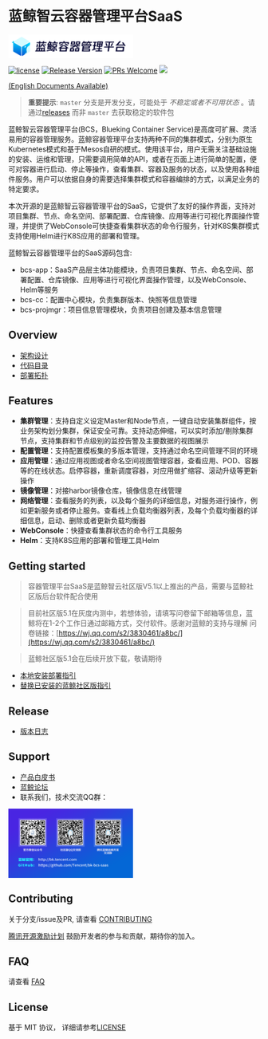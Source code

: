 # 蓝鲸智云容器管理平台SaaS
<img src="docs/resource/logo/bk_bcs.png" width="250" hegiht="10" align=center />

[![license](https://img.shields.io/badge/license-MIT-blue.svg?style=flat)](https://github.com/Tencent/bk-bcs-saas/blob/master/LICENSE) [![Release Version](https://img.shields.io/badge/release-1.0.x-blue.svg)](https://github.com/Tencent/bk-bcs-saas/releases) [![PRs Welcome](https://img.shields.io/badge/PRs-welcome-blue.svg)](https://github.com/Tencent/bk-bcs-saas/pulls) [![](https://travis-ci.com/Tencent/bk-bcs-saas.svg?token=ypkHQqxUR3Y3ctuD7qFS&branch=master)](https://travis-ci.com/Tencent/bk-bcs-saas)



[(English Documents Available)](README_EN.md)

> **重要提示**: `master` 分支是开发分支，可能处于 *不稳定或者不可用状态* 。请通过[releases](https://github.com/tencent/bk-bcs-saas/releases) 而非 `master` 去获取稳定的软件包

蓝鲸智云容器管理平台(BCS，Blueking Container Service)是高度可扩展、灵活易用的容器管理服务。蓝鲸容器管理平台支持两种不同的集群模式，分别为原生Kubernetes模式和基于Mesos自研的模式。使用该平台，用户无需关注基础设施的安装、运维和管理，只需要调用简单的API，或者在页面上进行简单的配置，便可对容器进行启动、停止等操作，查看集群、容器及服务的状态，以及使用各种组件服务。用户可以依据自身的需要选择集群模式和容器编排的方式，以满足业务的特定要求。

本次开源的是蓝鲸智云容器管理平台的SaaS，它提供了友好的操作界面，支持对项目集群、节点、命名空间、部署配置、仓库镜像、应用等进行可视化界面操作管理，并提供了WebConsole可快捷查看集群状态的命令行服务，针对K8S集群模式支持使用Helm进行K8S应用的部署和管理。

蓝鲸智云容器管理平台的SaaS源码包含:
- bcs-app：SaaS产品层主体功能模块，负责项目集群、节点、命名空间、部署配置、仓库镜像、应用等进行可视化界面操作管理，以及WebConsole、Helm等服务
- bcs-cc：配置中心模块，负责集群版本、快照等信息管理
- bcs-projmgr：项目信息管理模块，负责项目创建及基本信息管理

## Overview

- [架构设计](docs/overview/architecture.md)
- [代码目录](docs/overview/project_codes.md)
- [部署拓扑](docs/overview/project_deploy.md)

## Features
- **集群管理**：支持自定义设定Master和Node节点，一键自动安装集群组件，按业务架构划分集群，保证安全可靠。支持动态伸缩，可以实时添加/剔除集群节点，支持集群和节点级别的监控告警及主要数据的视图展示
- **配置管理**：支持配置模板集的多版本管理，支持通过命名空间管理不同的环境
- **应用管理**：通过应用视图或者命名空间视图管理容器，查看应用、POD、容器等的在线状态。启停容器，重新调度容器，对应用做扩缩容、滚动升级等更新操作
- **镜像管理**：对接harbor镜像仓库，镜像信息在线管理
- **网络管理**：查看服务的列表，以及每个服务的详细信息，对服务进行操作，例如更新服务或者停止服务。查看线上负载均衡器列表，及每个负载均衡器的详细信息，启动、删除或者更新负载均衡器
- **WebConsole**：快捷查看集群状态的命令行工具服务
- **Helm**：支持K8S应用的部署和管理工具Helm



## Getting started
> 容器管理平台SaaS是蓝鲸智云社区版V5.1以上推出的产品，需要与蓝鲸社区版后台软件配合使用

> 目前社区版5.1在灰度内测中，若想体验，请填写问卷留下邮箱等信息，蓝鲸将在1-2个工作日通过邮箱方式，交付软件。感谢对蓝鲸的支持与理解
> 问卷链接：[https://wj.qq.com/s2/3830461/a8bc/](https://wj.qq.com/s2/3830461/a8bc/)

> 蓝鲸社区版5.1会在后续开放下载，敬请期待

- [本地安装部署指引](/docs/install/dev-install-overview.md)
- [替换已安装的蓝鲸社区版指引](https://docs.bk.tencent.com/bk_osed/Open-Bcs.html#open_bcs)

## Release

- [版本日志](docs/release.md)

## Support

- [产品白皮书](https://docs.bk.tencent.com/bcs/)
- [蓝鲸论坛](https://bk.tencent.com/s-mart/community)
- 联系我们，技术交流QQ群：
<img src="docs/resource/img/QR-Code.png" width="250" hegiht="250" align=center />

## Contributing

关于分支/issue及PR, 请查看 [CONTRIBUTING](docs/CONTRIBUTING.md)

[腾讯开源激励计划](https://opensource.tencent.com/contribution) 鼓励开发者的参与和贡献，期待你的加入。

## FAQ

请查看 [FAQ](docs/faq.md)

## License

基于 MIT 协议， 详细请参考[LICENSE](LICENSE.txt)
